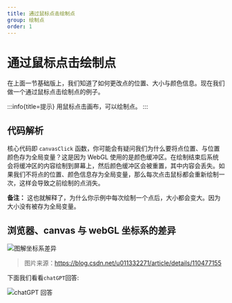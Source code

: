 ```yaml
---
title: 通过鼠标点击绘制点
group: 绘制点
order: 1
---
```


# 通过鼠标点击绘制点

在上面一节基础版上，我们知道了如何更改点的位置、大小与颜色信息。现在我们做一个通过鼠标点击绘制点的例子。

:::info{title=提示}
用鼠标点击画布，可以绘制点。
:::

<code src="../demos/point/advance.tsx" ></code>

## 代码解析
核心代码即 `canvasClick` 函数，你可能会有疑问我们为什么要将点位置、与位置颜色存为全局变量？这是因为 WebGL 使用的是颜色缓冲区。在绘制结束后系统会将缓冲区的内容绘制到屏幕上，然后颜色缓冲区会被重置，其中内容会丢失。如果我们不将点的位置、颜色信息存为全局变量，那么每次点击鼠标都会重新绘制一次，这样会导致之前绘制的点消失。

**备注：** 这也就解释了，为什么你示例中每次绘制一个点后，大小都会变大。因为大小没有被存为全局变量。

## 浏览器、canvas 与 webGL 坐标系的差异

![图解坐标系差异](https://img-blog.csdnimg.cn/20201202143750439.png?x-oss-process=image/watermark,type_ZmFuZ3poZW5naGVpdGk,shadow_10,text_aHR0cHM6Ly9ibG9nLmNzZG4ubmV0L3UwMTEzMzIyNzE=,size_16,color_FFFFFF,t_70)

> 图片来源：https://blog.csdn.net/u011332271/article/details/110477155

下面我们看看`chatGPT`回答:

![chatGPT 回答](https://cdn.nlark.com/yuque/0/2023/png/1393701/1677578165252-ce408582-e7fd-4c29-be7a-ff4f8c6e3cca.png?x-oss-process=image%2Fresize%2Cw_1332%2Climit_0)
